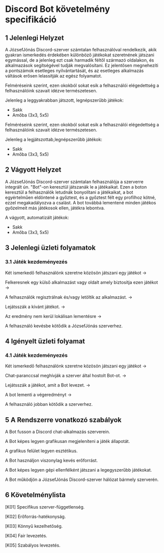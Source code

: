 # Discord Bot követelmény specifikáció

## 1 Jelenlegi Helyzet

A JózsefJónás Discord-szerver számtalan felhasználóval rendelkezik, akik gyakran ismerkedés érdekében különböző játékokat szeretnének játszani egymással, de a jelenleg ezt csak harmadik féltől származó oldalakon, és alkalmazások segítségével tudják megvalósítani. Ez jelentősen megnehezíti a pontszámok esetleges nyilvántartását, és az esetleges alkalmazás váltások erősen lelassítják az egész folyamatot.

Felméréseink szerint, ezen okokból sokat esik a felhasználói elégedettség a felhasználóink szavait idézve természetesen.

Jelenleg a leggyakrabban játszott, legnépszerűbb játékok:
  * Sakk
  * Amőba (3x3, 5x5)

Felméréseink szerint, ezen okokból sokat esik a felhasználói elégedettség a felhasználóink szavait idézve természetesen.

Jelenleg a legjátszottab,legnépszerűbb játékok:
  * Sakk
  * Amőba (3x3, 5x5)

## 2 Vágyott Helyzet

A JózsefJónás Discord-szerver számtalan felhasználója a szerverre integrált ún. "Bot"-on keresztül játszanák le a játékaikat. Ezen a boton keresztül a felhasználók letudnák bonyolítani a játékaikat, a bot egyértelműen eldöntené a győztest, és a győztest félt egy profilhoz kötné, ezzel megakadályozva a csalást. A bot továbbá lementené minden játékos győzelmeit más játékosok ellen, játékra lebontva.

A vágyott, automatizált játékok:
  * Sakk
  * Amőba (3x3, 5x5)

## 3 Jelenlegi üzleti folyamatok

### 3.1 Játék kezdeményezés

Két ismerkedő felhasználónk szeretne közösön játszani egy játékot -> 

Felkeresnek egy külső alkalmazást vagy oldalt amely biztosítja ezen játékot -> 

A felhasználók regisztrálnak és/vagy letöltik az alkalmazást. ->

Lejátsszák a kívánt játékot. ->

Az eredmény nem kerül lokálisan lementésre ->

A felhasználó kevésbe kötődik a JózsefJónás szerverhez.

## 4 Igényelt üzleti folyamat

### 4.1 Játék kezdeményezés

Két ismerkedő felhasználónk szeretne közösön játszani egy játékot ->

Chat-paranccsal meghívják a szerver által hostolt Bot-ot. -> 

Lejátsszák a játékot, amit a Bot levezet. -> 

A bot lementi a végeredményt ->

A felhasználó jobban kötődik a szerverhez.

## 5 A Rendszerre vonatkozó szabályok

A Bot fusson a Discord chat-alkalmazás szerverein.

A Bot képes legyen grafikusan megjeleníteni a játék állapotát.

A grafikus felület legyen esztétikus.

A Bot használjon viszonylag kevés erőforrást.

A Bot képes legyen gépi ellenfélként játszani a legegyszerűbb játékokat.

A Bot működjön a JózsefJónás Discord-szerver hálózat bármely szerverén.

## 6 Követelménylista

[K01] Specifikus szerver-függetlenség.

[K02] Erőforrás-hatékonyság.

[K03] Könnyű kezelhetőség.

[K04] Fair levezetés.

[K05] Szabályos levezetés.
